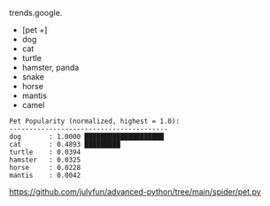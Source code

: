 trends.google.

- [pet +]
- dog
- cat
- turtle
- hamster, panda
- snake
- horse
- mantis
- camel

```
Pet Popularity (normalized, highest = 1.0):
----------------------------------------
dog       : 1.0000 ████████████████████
cat       : 0.4893 █████████
turtle    : 0.0394
hamster   : 0.0325
horse     : 0.0228
mantis    : 0.0042 
```

https://github.com/julyfun/advanced-python/tree/main/spider/pet.py

